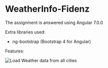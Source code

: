 # WeatherInfo-Fidenz

The assignment is answered using Angular 7.0.0

Extra libraries used:
  * ng-bootstrap (Bootstrap 4 for Angular)
 
 Features:

![Load Weather data from all cities](../master/images/1.png)
